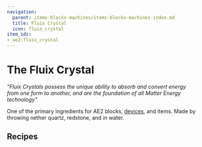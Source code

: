 ```yaml
---
navigation:
  parent: items-blocks-machines/items-blocks-machines-index.md
  title: Fluix Crystal
  icon: fluix_crystal
item_ids:
- ae2:fluix_crystal
---
```


# The Fluix Crystal

<ItemImage id="fluix_crystal" scale="4" />

*"Fluix Crystals possess the unique ability to absorb and convert energy from one form to another, and are the foundation of
all Matter Energy technology"*

One of the primary ingredients for AE2 blocks, [devices](../ae2-mechanics/devices.md), and items. Made by throwing nether quartz, redstone, and
<ItemLink id="charged_certus_quartz_crystal" /> in water.

## Recipes

<Row>
  <Recipe id="transform/fluix_crystals" />

  <Recipe id="transform/fluix_crystal" />

  <Recipe id="misc/deconstruction_fluix_block" />
</Row>
